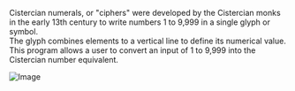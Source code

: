 Cistercian numerals, or "ciphers" were developed by the Cistercian monks in the early 13th century to write numbers 1 to 9,999 in a single glyph or symbol.  
The glyph combines elements to a vertical line to define its numerical value.  
This program allows a user to convert an input of 1 to 9,999 into the Cistercian number equivalent.

![Image](https://github.com/users/dyang827/projects/1/assets/152951310/ec6eac2d-3c85-44c1-a4f7-b57975cfa556)

